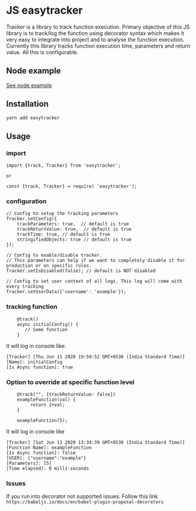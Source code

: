 # JS easytracker
Tracker is a library to track function execution. Primary objective of this JS library is to track/log the function using decorator syntax which makes it very easy to integrate into project and to analyse the function execution. Currently this library tracks function execution time, parameters and return value. All this is configurable. 

## Node example
[See node example](example/README.md)

## Installation

```bash
yarn add easytracker
```

## Usage
 
### import

```
import {track, Tracker} from 'easytracker';

or 

const {track, Tracker} = require( 'easytracker');
```

### configuration

```
// Config to setup the tracking parameters
Tracker.setConfig({
    trackParameters: true,  // default is true
    trackReturnValue: true,  // default is true
    trackTime: true, // default is true
    stringifiedObjects: true // default is true
});

// Config to enable/disable tracker. 
// This parameters can help if we want to completely disable it for production or on specific rules. 
Tracker.setIsDisabled(false); // default is NOT disabled

// Config to set user context of all logs. This log will come with every tracking
Tracker.setUserData({'username': 'example'});

```

### tracking function

```
    @track()
    async initialConfig() {
       // Some function
    }
```

It will log in console like:
```
[Tracker] [Thu Jun 11 2020 19:59:52 GMT+0530 (India Standard Time)]
[Name]: initialConfig
[Is Async function]: true
```

### Option to override at specific function level

```
    @track("", {trackReturnValue: false})
    exampleFunction(val) {
         return 2+val;
    }

    exampleFunction(5);
```

It will log in console like 

```
[Tracker] [Sat Jun 13 2020 13:34:39 GMT+0530 (India Standard Time)]
[Function Name]: exampleFunction
[Is Async function]: false
[USER]: {"username":"example"}
[Parameters]: [5]
[Time elapsed]: 0 milli-seconds
```

### Issues
If you run into decorator not supported issues. Follow this link `https://babeljs.io/docs/en/babel-plugin-proposal-decorators`


